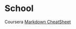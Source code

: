 # School
Coursera
<a href="https://github.com/adam-p/markdown-here/wiki/Markdown-Cheatsheet#tables" > Markdown CheatSheet </a>
